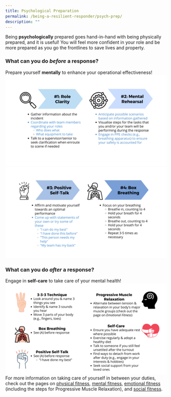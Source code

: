 ```yaml
---
title: Psychological Preparation
permalink: /being-a-resilient-responder/psych-prep/
description: ""
---
```

Being **psychologically** prepared goes hand-in-hand with being physically prepared, and it is useful! You will feel more confident in your role and be more prepared as you go the frontlines to save lives and property.

### What can you do *before* a response?
Prepare yourself **mentally** to enhance your operational effectiveness!
![](/images/psych%20prep%201%20(latest).png)![](/images/psych%20prep%202%20(latest).png)

### What can you do *after* a response?
Engage in **self-care** to take care of your mental health!
![](/images/psych%20prep%20(latest).png)
For more information on taking care of yourself in between your duties, check out the pages on [physical fitness](/being-a-resilient-responder/physical-fitness), [mental fitness](/being-a-resilient-responder/mental-fitness), [emotional fitness](/being-a-resilient-responder/emotional-fitness) (including the steps for Progressive Muscle Relaxation), and [social fitness](/being-a-resilient-responder/social-fitness).